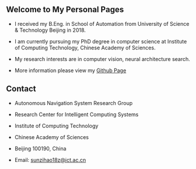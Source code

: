 ## Welcome to My Personal Pages

- I received my B.Eng. in School of Automation from University of Science & Technology Beijing in 2018.

- I am currently pursuing my PhD degree in computer science at Institute of Computing Technology, Chinese Academy of Sciences. 

- My research interests are in computer vision, neural architecture search.

- More information please view my [Github Page](https://github.com/Sunzh1996)


## Contact

- Autonomous Navigation System Research Group

- Research Center for Intelligent Computing Systems

- Institute of Computing Technology

- Chinese Academy of Sciences

- Beijing 100190, China

- Email: sunzihao18z@ict.ac.cn
